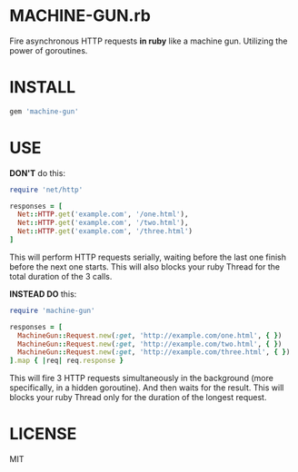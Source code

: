 # MACHINE-GUN.rb

Fire asynchronous HTTP requests **in ruby** like a machine gun.
Utilizing the power of goroutines.

# INSTALL

```ruby
gem 'machine-gun'
```

# USE

**DON'T** do this:

```ruby
require 'net/http'

responses = [
  Net::HTTP.get('example.com', '/one.html'),
  Net::HTTP.get('example.com', '/two.html'),
  Net::HTTP.get('example.com', '/three.html')
]
```

This will perform HTTP requests serially, waiting before the last one finish before the
next one starts. This will also blocks your ruby Thread for the total duration of the 3
calls.

**INSTEAD DO** this:

```ruby
require 'machine-gun'

responses = [
  MachineGun::Request.new(:get, 'http://example.com/one.html', { })
  MachineGun::Request.new(:get, 'http://example.com/two.html', { })
  MachineGun::Request.new(:get, 'http://example.com/three.html', { })
].map { |req| req.response }
```

This will fire 3 HTTP requests simultaneously in the background (more specifically, in a
hidden goroutine). And then waits for the result. This will blocks your ruby Thread only
for the duration of the longest request.

# LICENSE

MIT

